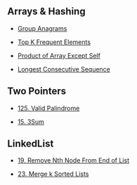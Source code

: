 Arrays & Hashing
--

* [Group Anagrams](https://github.com/yzyolala/Leetcode-Blind-75/blob/main/49.%20Group%20Anagrams.md)

* [Top K Frequent Elements](https://github.com/yzyolala/Leetcode-Blind-75/blob/main/347.%20Top%20K%20Frequent%20Elements.md)

* [Product of Array Except Self](https://github.com/yzyolala/Leetcode-Blind-75/blob/main/238.%20Product%20of%20Array%20Except%20Self.md)

* [Longest Consecutive Sequence](https://github.com/yzyolala/Leetcode-Blind-75/blob/main/128.Longest%20Consecutive%20Sequence.md)

Two Pointers
--

* [125. Valid Palindrome](https://github.com/yzyolala/Leetcode-Blind-75/blob/main/125.%20Valid%20Palindrome.md)

* [15. 3Sum](https://github.com/yzyolala/Leetcode-Blind-75/blob/main/15.%203Sum.md)

LinkedList
--

* [19. Remove Nth Node From End of List](https://github.com/yzyolala/Leetcode-Blind-75/blob/main/19.%20Remove%20Nth%20Node%20From%20End%20of%20List.md)

* [23. Merge k Sorted Lists](https://github.com/yzyolala/Leetcode-Blind-75/blob/main/23.%20Merge%20k%20Sorted%20Lists.md)
